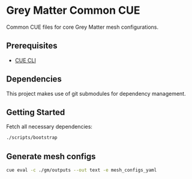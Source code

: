 # Grey Matter Common CUE

Common CUE files for core Grey Matter mesh configurations.

## Prerequisites

- [CUE CLI](https://cuelang.org/docs/install/)

## Dependencies

This project makes use of git submodules for dependency management.

## Getting Started

Fetch all necessary dependencies:

```sh
./scripts/bootstrap
```

## Generate mesh configs

```sh
cue eval -c ./gm/outputs --out text -e mesh_configs_yaml
```
